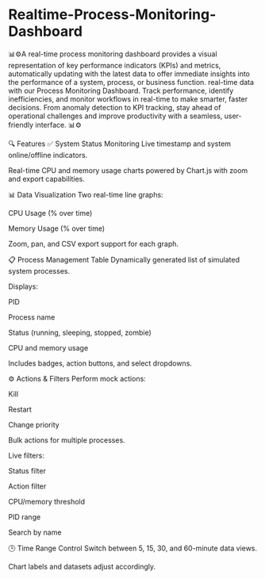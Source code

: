 # Realtime-Process-Monitoring-Dashboard
 📊⚙️A real-time process monitoring dashboard provides a visual representation of key performance indicators (KPIs) and metrics, automatically updating with the latest data to offer immediate insights into the performance of a system, process, or business function.
 real-time data with our Process Monitoring Dashboard. Track performance, identify inefficiencies, and monitor workflows in real-time to make smarter, faster decisions. From anomaly detection to KPI tracking, stay ahead of operational challenges and improve productivity with a seamless, user-friendly interface. 📊⚙️

🔍 Features
✅ System Status Monitoring
Live timestamp and system online/offline indicators.

Real-time CPU and memory usage charts powered by Chart.js with zoom and export capabilities.

📊 Data Visualization
Two real-time line graphs:

CPU Usage (% over time)

Memory Usage (% over time)

Zoom, pan, and CSV export support for each graph.

📋 Process Management Table
Dynamically generated list of simulated system processes.

Displays:

PID

Process name

Status (running, sleeping, stopped, zombie)

CPU and memory usage

Includes badges, action buttons, and select dropdowns.

⚙️ Actions & Filters
Perform mock actions:

Kill

Restart

Change priority

Bulk actions for multiple processes.

Live filters:

Status filter

Action filter

CPU/memory threshold

PID range

Search by name

🕒 Time Range Control
Switch between 5, 15, 30, and 60-minute data views.

Chart labels and datasets adjust accordingly.
